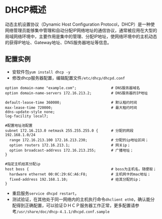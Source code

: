 # DHCP概述

动态主机设置协议（Dynamic Host Configuration Protocol，DHCP）是一种使网络管理员能够集中管理和自动分配IP网络地址的通信协议，通常被应用在大型的局域网络环境中，主要作用是集中的管理、分配IP地址，使网络环境中的主机动态的获得IP地址、Gateway地址、DNS服务器地址等信息。

## 配置实例

* 安软件包`yum install dhcp -y`
* 修改dhcp服务器配置，编辑配置文件`/etc/dhcp/dhcpd.conf`
```
option domain-name "example.com";                # DNS服务器域名
option domain-name-servers 172.16.213.2;         # DNS服务器的IP地址
 
default-lease-time 360000;                       # 默认租约时间
max-lease-time 720000;                           # 最大租约时间
ddns-update-style none;
log-facility local7;
 
#配置地址池配置
subnet 172.16.213.0 netmask 255.255.255.0 {      # 分配的网段192.168.1.0/24
  range 172.16.213.100 172.16.213.230;           # 分配的ip地址区间；
  option routers 172.16.213.1;                   # 网关ip；
  option broadcast-address 172.16.213.255;       # 广播地址；
}
 
#指定主机给其分配ip
host boss {                                      # boss为主机名，随便取；
  hardware ethernet 00:0C:29:6C:A6:F8;           # 主机网卡的mac地址；
  fixed-address 192.168.1.10;                    # 给其分配的ip；
}

```

* 重启服务`service dhcpd restart`，
* 测试验证，在其他处于同一网络内的主机执行命令`dhclient eth0`，确认能分配得到正确配置，可以验证ＤＨＣＰ服务器工作正常，更多配置请参考`/usr/share/doc/dhcp-4.1.1/dhcpd.conf.sample`
